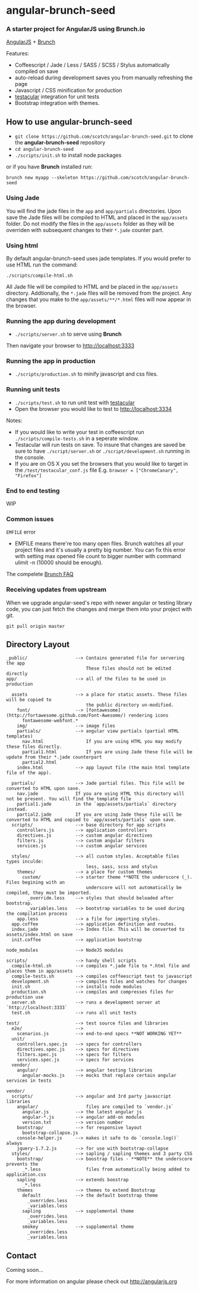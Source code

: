 # angular-brunch-seed
### A starter project for AngularJS using Brunch.io

[AngularJS](http://angularjs.org) + [Brunch](http://brunch.io)

Features:
* Coffeescript / Jade / Less / SASS / SCSS / Stylus automatically compiled on save
* auto-reload during development saves you from manually refreshing the page
* Javascript / CSS minification for production
* [testacular](https://github.com/vojtajina/testacular) integration for
  unit tests
* Bootstrap integration with themes.

## How to use angular-brunch-seed

* `git clone https://github.com/scotch/angular-brunch-seed.git` to clone the **angular-brunch-seed** repository
* `cd angular-brunch-seed`
* `./scripts/init.sh` to install node packages

or if you have **Brunch** installed run:

`brunch new myapp --skeleton https://github.com/scotch/angular-brunch-seed`


### Using Jade

You will find the jade files in the `app` and `app/partials` directories. Upon save the Jade files will be compiled to HTML
and placed in the `app/assets` folder. Do not modify the files in the `app/assets` folder as they will be overriden with subsequent
changes to their `*.jade` counter part.

### Using html

By default angular-brunch-seed uses jade templates. If you would prefer to use HTML run the command:

```
./scripts/compile-html.sh
```
All Jade file will be compiled to HTML and be placed in the `app/assets` directory. Addtionally, the `*.jade`
files will be removed from the project. Any changes that you make to the `app/assets/**/*.html` files will now appear in the
browser.

### Running the app during development

* `./scripts/server.sh` to serve using **Brunch**

Then navigate your browser to [http://localhost:3333](http://localhost:3333)

### Running the app in production

* `./scripts/production.sh` to minify javascript and css files.

### Running unit tests

* `./scripts/test.sh` to run unit test with [testacular](https://github.com/vojtajina/testacular)
* Open the browser you would like to test to [http://localhost:3334](http://localhost:3334)

Notes:

- If you would like to write your test in coffeescript run `./scripts/compile-tests.sh` in a 
seperate window.
- Testacular will run tests on save. To insure that changes are
saved be sure to have `./script/server.sh` or `./script/development.sh` running in the console.
- If you are on OS X you set the browsers that you would like to target
  in the `/test/testacular_conf.js` file E.g. `browser = ["ChromeCanary", "Firefox"]`

### End to end testing

WIP

### Common issues

`EMFILE` error
- EMFILE means there're too many open files. Brunch watches all your project files and it's usually a pretty big number. You can fix this error with setting max opened file count to bigger number with command ulimit -n <number> (10000 should be enough).

The compelete [Brunch FAQ](https://github.com/brunch/brunch/blob/master/docs/faq.rst)
### Receiving updates from upstream

When we upgrade angular-seed's repo with newer angular or testing library code, you can just
fetch the changes and merge them into your project with git.

`git pull origin master`

## Directory Layout

    _public/                  --> Contains generated file for servering the app
                                  These files should not be edited directly
    app/                      --> all of the files to be used in production

      assets                  --> a place for static assets. These files will be copied to
                                  the public directory un-modified.
        font/                 --> [fontawesome](http://fortawesome.github.com/Font-Awesome/) rendering icons
          fontawesome-webfont.*
        img/                  --> image files
        partials/             --> angular view partials (partial HTML templates)
          nav.html                If you are using HTML you may modify these files directly.
          partial1.html           If you are using Jade these file will be update from their *.jade counterpart
          partial2.html
        index.html            --> app layout file (the main html template file of the app).

      partials/               --> Jade partial files. This file will be converted to HTML upon save.
        nav.jade              If you are using HTML this directory will not be present. You will find the template file
        partial1.jade         in the `app/assets/partials` directory instead.
        partial2.jade         If you are using Jade these file will be converted to HTML and copied to `app/assets/partials` upon save.
      scripts/                --> base directory for app scripts
        controllers.js        --> application controllers
        directives.js         --> custom angular directives
        filters.js            --> custom angular filters
        services.js           --> custom angular services

      styles/                 --> all custom styles. Acceptable files types inculde:
                                  less, sass, scss and stylus
        themes/               --> a place for custom themes
          custom/             --> starter theme **NOTE the underscore (_). Files begining with an
                                  underscore will not automatically be compiled, they must be imported.
            _override.less    --> styles that should beloaded after bootstrap.
            _variables.less   --> bootstrap variables to be used during the compilation process
        app.less              --> a file for importing styles.
      app.coffee              --> application definition and routes.
      index.jade              --> Index file. This will be converted to assets/index.html on save
      init.coffee             --> application bootstrap

    node_modules              --> NodeJS modules

    scripts/                  --> handy shell scripts
      compile-html.sh         --> compiles *.jade file to *.html file and places them in app/assets
      compile-tests.sh        --> compiles coffeescript test to javascript
      development.sh          --> compiles files and watches for changes
      init.sh                 --> installs node modules
      production.sh           --> compiles and compresses files for production use
      server.sh               --> runs a development server at `http://localhost:3333`
      test.sh                 --> runs all unit tests

    test/                     --> test source files and libraries
      e2e/                    -->
        scenarios.js          --> end-to-end specs **NOT WORKING YET**
      unit/
        controllers.spec.js   --> specs for controllers
        directives.spec.js    --> specs for directives
        filters.spec.js       --> specs for filters
        services.spec.js      --> specs for services
      vendor/
        angular/              --> angular testing libraries
          angular-mocks.js    --> mocks that replace certain angular services in tests

    vendor/
      scripts/                --> angular and 3rd party javascript libraries
        angular/                  files are compiled to `vendor.js`
          angular.js          --> the latest angular js
          angular-*.js        --> angular add-on modules
          version.txt         --> version number
        bootstrap/            --> for responsive layout
          bootstrap-collapse.js
        console-helper.js     --> makes it safe to do `console.log()` always
        jquery-1.7.2.js       --> for use with bootstrap-collapse
      styles/                 --> sapling / sapling themes and 3 party CSS
        bootstrap/            --> boostrap files - **NOTE** the underscore prevents the
          _*.less                 files from automatically being added to application.css
        sapling               --> extends boostrap
          _*.less
        themes                --> themes to extend Bootstrap
          default             --> the default bootstrap theme
            _overrides.less
            _variables.less
          sapling             --> supplemental theme
            _overrides.less
            _variables.less
          smokey              --> supplemental theme
            _overrides.less
            _variables.less
## Contact

Coming soon...

For more information on angular please check out <http://angularjs.org>
